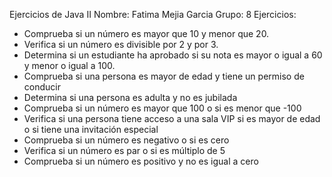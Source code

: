 Ejercicios de Java II
Nombre: Fatima Mejia Garcia 
Grupo: 8 
Ejercicios: 
- Comprueba si un número es mayor que 10 y menor que 20.
- Verifica si un número es divisible por 2 y por 3.
- Determina si un estudiante ha aprobado si su nota es mayor o igual a 60 y menor o
igual a 100.
- Comprueba si una persona es mayor de edad y tiene un permiso de conducir
- Determina si una persona es adulta y no es jubilada
- Comprueba si un número es mayor que 100 o si es menor que -100
- Verifica si una persona tiene acceso a una sala VIP si es mayor de edad o si tiene
una invitación especial
- Comprueba si un número es negativo o si es cero
- Verifica si un número es par o si es múltiplo de 5
- Comprueba si un número es positivo y no es igual a cero